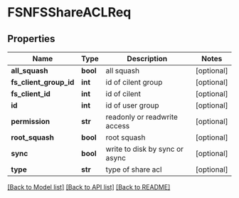 # FSNFSShareACLReq

## Properties
Name | Type | Description | Notes
------------ | ------------- | ------------- | -------------
**all_squash** | **bool** | all squash | [optional] 
**fs_client_group_id** | **int** | id of cilent group | [optional] 
**fs_client_id** | **int** | id of cilent | [optional] 
**id** | **int** | id of user group | [optional] 
**permission** | **str** | readonly or readwrite access | [optional] 
**root_squash** | **bool** | root squash | [optional] 
**sync** | **bool** | write to disk by sync or async | [optional] 
**type** | **str** | type of share acl | [optional] 

[[Back to Model list]](../README.md#documentation-for-models) [[Back to API list]](../README.md#documentation-for-api-endpoints) [[Back to README]](../README.md)


